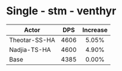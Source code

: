 # Single - stm - venthyr
| Actor | DPS | Increase |
|---|:---:|:---:|
|Theotar-SS-HA|4606|5.05%|
|Nadjia-TS-HA|4600|4.90%|
|Base|4385|0.00%|
